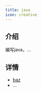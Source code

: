 ```yaml
---
title: java
icon: creative
---
```


## 介绍

编写java，...

## 详情

- [baz](/docs/computer/java/bar/baz.md)
- ...

